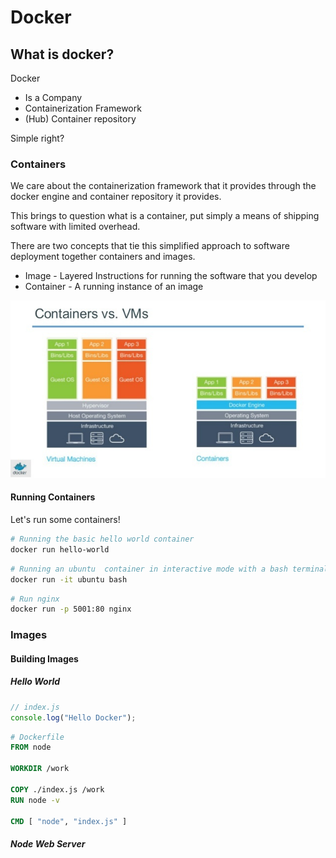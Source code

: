 # Docker 

## What is docker?

Docker
- Is a Company
- Containerization Framework
- (Hub) Container repository

Simple right?

### Containers

We care about the containerization framework that it provides through the docker engine and container repository it provides.

This brings to question what is a container, put simply a means of shipping software with limited overhead.

There are two concepts that tie this simplified approach to software deployment together containers and images. 
 - Image - Layered Instructions for running the software that you develop
 - Container - A running instance of an image

![Docker Containers](/docker-containers.jpg)



#### Running Containers

Let's run some containers!

``` bash
# Running the basic hello world container
docker run hello-world
```

``` bash
# Running an ubuntu  container in interactive mode with a bash terminal
docker run -it ubuntu bash
```

``` bash
# Run nginx
docker run -p 5001:80 nginx
```

### Images

#### Building Images

##### Hello World

``` javascript
// index.js
console.log("Hello Docker");
```

``` Dockerfile
# Dockerfile
FROM node

WORKDIR /work

COPY ./index.js /work 
RUN node -v

CMD [ "node", "index.js" ]
```

##### Node Web Server


